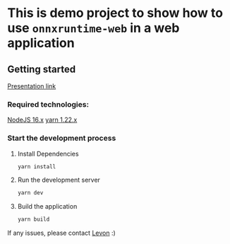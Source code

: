 # This is demo project to show how to use `onnxruntime-web` in a web application

## Getting started

[Presentation link](https://docs.google.com/presentation/d/1S-_jZHMZImQmADKp06l6aXpNkot6YVmtKLs4jPuy3oM/edit?usp=sharing)

### Required technologies:

[NodeJS 16.x](https://nodejs.org/en/download/)
[yarn 1.22.x](https://classic.yarnpkg.com/lang/en/docs/install)


### Start the development process

1. Install Dependencies

   ```bash
   yarn install
   ```

2. Run the development server

   ```bash
   yarn dev
   ```

3. Build the application

   ```bash
   yarn build
   ```


If any issues, please contact [Levon](https://github.com/khlevon) :)